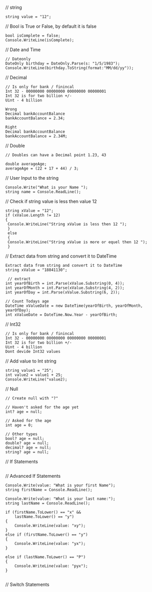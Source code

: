 // string
```
string value = "12";

```

// Bool is True or False, by default it is false
```
bool isComplete = false;
Console.WriteLine(isComplete);

```

// Date and Time
```
// Dateonly
DateOnly birthday = DateOnly.Parse(s: "1/5/1983");
Console.WriteLine(birthday.ToString(format:"MM/dd/yy"));
```

// Decimal
```
// Is only for bank / finincal
Int 32 - 00000000 00000000 00000000 00000001
Int 32 is for two billion +/-
Uint - 4 billion

Wrong 
Decimal bankAccountBalance
bankAccountBalance = 2.34;

Right
Decimal bankAccountBalance
bankAccountBalance = 2.34M;
```

// Double
```
// Doubles can have a Decimal point 1.23, 43

double averageAge;
averageAge = (22 + 17 + 44) / 3;
```

 // User Input to the string
```
Console.Write("What is your Name ");
string name = Console.ReadLine();
```

// Check if string value is less then value 12
```
string xValue = "12";
if (xValue.Length != 12)
{
 Console.WriteLine("String xValue is less then 12 ");
 }
 else
 {
 Console.WriteLine("String xValue is more or equel then 12 ");
 }
```

 // Extract data from string and convert it to DateTime
```
Extract data from string and convert it to DateTime
string xValue = "18841130";

 // extract 
int yearOfBirth = int.Parse(xValue.Substring(0, 4));
int yearOfMonth = int.Parse(xValue.Substring(4, 2));
int yearOfDay = int.Parse(xValue.Substring(6, 2));

// Count Todays age
DateTime xValueDate = new DateTime(yearOfBirth, yearOfMonth, yearOfDay);
int xValueDate = DateTime.Now.Year - yearOfBirth;

```

// Int32
```
// Is only for bank / finincal
Int 32 - 00000000 00000000 00000000 00000001
Int 32 is for two billion +/-
Uint - 4 billion
Dont devide Int32 values
```

// Add value to Int string
```
string value1 = "25";
int value2 = value1 + 25;
Console.WriteLine("value2);
```

// Null
```
// Create null with "?"

// Haven't asked for the age yet
int? age = null;

// Asked for the age
int age = 0;

// Other types
bool? age = null;
double? age = null;
decimal? age = null;
string? age = null;

```


//  If Statements
```

```

//  Advanced If Statements
```
Console.Write(value: "What is your first Name");
string firstName = Console.ReadLine();

Console.Write(value: "What is your last name:");
string lastName = Console.ReadLine();

if (firstName.ToLower() == "x" &&
    lastName.ToLower() == "y")
{
    Console.WriteLine(value: "xy");
}
else if (firstName.ToLower() == "y")
{
    Console.WriteLine(value: "yx"); 
}

else if (lastName.ToLower() == "P")
{
    Console.WriteLine(value: "pyx");
}


```
// Switch Statements
```


```


